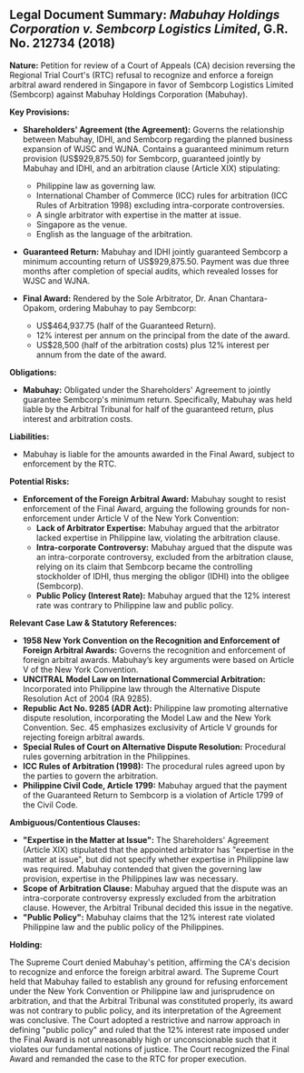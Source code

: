 ## Legal Document Summary: *Mabuhay Holdings Corporation v. Sembcorp Logistics Limited*, G.R. No. 212734 (2018)

**Nature:** Petition for review of a Court of Appeals (CA) decision reversing the Regional Trial Court's (RTC) refusal to recognize and enforce a foreign arbitral award rendered in Singapore in favor of Sembcorp Logistics Limited (Sembcorp) against Mabuhay Holdings Corporation (Mabuhay).

**Key Provisions:**

*   **Shareholders' Agreement (the Agreement):** Governs the relationship between Mabuhay, IDHI, and Sembcorp regarding the planned business expansion of WJSC and WJNA. Contains a guaranteed minimum return provision (US$929,875.50) for Sembcorp, guaranteed jointly by Mabuhay and IDHI, and an arbitration clause (Article XIX) stipulating:
    *   Philippine law as governing law.
    *   International Chamber of Commerce (ICC) rules for arbitration (ICC Rules of Arbitration 1998) excluding intra-corporate controversies.
    *   A single arbitrator with expertise in the matter at issue.
    *   Singapore as the venue.
    *   English as the language of the arbitration.

*   **Guaranteed Return:** Mabuhay and IDHI jointly guaranteed Sembcorp a minimum accounting return of US$929,875.50. Payment was due three months after completion of special audits, which revealed losses for WJSC and WJNA.

*   **Final Award:** Rendered by the Sole Arbitrator, Dr. Anan Chantara-Opakom, ordering Mabuhay to pay Sembcorp:
    *   US$464,937.75 (half of the Guaranteed Return).
    *   12% interest per annum on the principal from the date of the award.
    *   US$28,500 (half of the arbitration costs) plus 12% interest per annum from the date of the award.

**Obligations:**

*   **Mabuhay:** Obligated under the Shareholders' Agreement to jointly guarantee Sembcorp's minimum return. Specifically, Mabuhay was held liable by the Arbitral Tribunal for half of the guaranteed return, plus interest and arbitration costs.

**Liabilities:**

*   Mabuhay is liable for the amounts awarded in the Final Award, subject to enforcement by the RTC.

**Potential Risks:**

*   **Enforcement of the Foreign Arbitral Award:** Mabuhay sought to resist enforcement of the Final Award, arguing the following grounds for non-enforcement under Article V of the New York Convention:
    *   **Lack of Arbitrator Expertise:** Mabuhay argued that the arbitrator lacked expertise in Philippine law, violating the arbitration clause.
    *   **Intra-corporate Controversy:** Mabuhay argued that the dispute was an intra-corporate controversy, excluded from the arbitration clause, relying on its claim that Sembcorp became the controlling stockholder of IDHI, thus merging the obligor (IDHI) into the obligee (Sembcorp).
    *   **Public Policy (Interest Rate):** Mabuhay argued that the 12% interest rate was contrary to Philippine law and public policy.

**Relevant Case Law & Statutory References:**

*   **1958 New York Convention on the Recognition and Enforcement of Foreign Arbitral Awards:** Governs the recognition and enforcement of foreign arbitral awards. Mabuhay’s key arguments were based on Article V of the New York Convention.
*   **UNCITRAL Model Law on International Commercial Arbitration:** Incorporated into Philippine law through the Alternative Dispute Resolution Act of 2004 (RA 9285).
*   **Republic Act No. 9285 (ADR Act):** Philippine law promoting alternative dispute resolution, incorporating the Model Law and the New York Convention. Sec. 45 emphasizes exclusivity of Article V grounds for rejecting foreign arbitral awards.
*   **Special Rules of Court on Alternative Dispute Resolution:** Procedural rules governing arbitration in the Philippines.
*   **ICC Rules of Arbitration (1998):** The procedural rules agreed upon by the parties to govern the arbitration.
*   **Philippine Civil Code, Article 1799:** Mabuhay argued that the payment of the Guaranteed Return to Sembcorp is a violation of Article 1799 of the Civil Code.

**Ambiguous/Contentious Clauses:**

*   **"Expertise in the Matter at Issue":** The Shareholders' Agreement (Article XIX) stipulated that the appointed arbitrator has "expertise in the matter at issue", but did not specify whether expertise in Philippine law was required. Mabuhay contended that given the governing law provision, expertise in the Philippines law was necessary.
*   **Scope of Arbitration Clause:** Mabuhay argued that the dispute was an intra-corporate controversy expressly excluded from the arbitration clause. However, the Arbitral Tribunal decided this issue in the negative.
*   **"Public Policy":** Mabuhay claims that the 12% interest rate violated Philippine law and the public policy of the Philippines.

**Holding:**

The Supreme Court denied Mabuhay's petition, affirming the CA's decision to recognize and enforce the foreign arbitral award. The Supreme Court held that Mabuhay failed to establish any ground for refusing enforcement under the New York Convention or Philippine law and jurisprudence on arbitration, and that the Arbitral Tribunal was constituted properly, its award was not contrary to public policy, and its interpretation of the Agreement was conclusive. The Court adopted a restrictive and narrow approach in defining "public policy" and ruled that the 12% interest rate imposed under the Final Award is not unreasonably high or unconscionable such that it violates our fundamental notions of justice. The Court recognized the Final Award and remanded the case to the RTC for proper execution.
